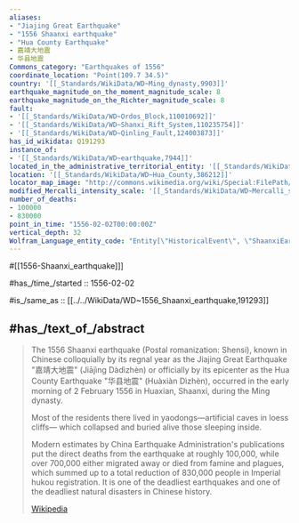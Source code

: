 ```yaml
---
aliases:
- "Jiajing Great Earthquake"
- "1556 Shaanxi earthquake"
- "Hua County Earthquake"
- 嘉靖大地震
- 华县地震
Commons_category: "Earthquakes of 1556"
coordinate_location: "Point(109.7 34.5)"
country: '[[_Standards/WikiData/WD~Ming_dynasty,9903]]'
earthquake_magnitude_on_the_moment_magnitude_scale: 8
earthquake_magnitude_on_the_Richter_magnitude_scale: 8
fault:
- '[[_Standards/WikiData/WD~Ordos_Block,110010692]]'
- '[[_Standards/WikiData/WD~Shanxi_Rift_System,110235754]]'
- '[[_Standards/WikiData/WD~Qinling_Fault,124003873]]'
has_id_wikidata: Q191293
instance_of:
- '[[_Standards/WikiData/WD~earthquake,7944]]'
located_in_the_administrative_territorial_entity: '[[_Standards/WikiData/WD~Shaanxi,47974]]'
location: '[[_Standards/WikiData/WD~Hua_County,386212]]'
locator_map_image: "http://commons.wikimedia.org/wiki/Special:FilePath/Shaanxi%201556%20earthquake%20map%20of%20provinces.png"
modified_Mercalli_intensity_scale: '[[_Standards/WikiData/WD~Mercalli_scale_XI,23925708]]'
number_of_deaths:
- 100000
- 830000
point_in_time: "1556-02-02T00:00:00Z"
vertical_depth: 32
Wolfram_Language_entity_code: "Entity[\"HistoricalEvent\", \"ShaanxiEarthquakeKillsApproximately830000\"]"
---
```


#[[1556-Shaanxi_earthquake]]] 

#has_/time_/started :: 1556-02-02 

#is_/same_as :: [[../../WikiData/WD~1556_Shaanxi_earthquake,191293]]

## #has_/text_of_/abstract 

> The 1556 Shaanxi earthquake (Postal romanization: Shensi), known in Chinese colloquially by its regnal year as the 
> Jiajing Great Earthquake "嘉靖大地震" (Jiājìng Dàdìzhèn) 
> or officially by its epicenter as the Hua County Earthquake "华县地震" (Huàxiàn Dìzhèn), 
> occurred in the early morning of 2 February 1556 in Huaxian, Shaanxi, during the Ming dynasty.
>
> Most of the residents there lived in yaodongs—artificial caves in loess cliffs—
> which collapsed and buried alive those sleeping inside. 
> 
> Modern estimates by China Earthquake Administration's publications 
> put the direct deaths from the earthquake at roughly 100,000, 
> while over 700,000 either migrated away or died from famine and plagues, 
> which summed up to a total reduction of 830,000 people in Imperial hukou registration. 
> It is one of the deadliest earthquakes and one of the deadliest natural disasters in Chinese history.
>
> [Wikipedia](https://en.wikipedia.org/wiki/1556%20Shaanxi%20earthquake) 

